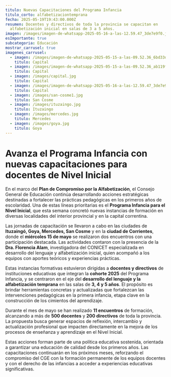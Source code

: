 ```yaml
---
titulo: Nuevas Capacitaciones del Programa Infancia
titulo_corto: alfabetizaciontemprana
fecha: 2025-05-19T19:43:00.000Z
resumen: Docentes y directivos de toda la provincia se capacitan en
  alfabetización inicial en salas de 3 a 5 años.
imagen: /images/imagen-de-whatsapp-2025-05-16-a-las-12.59.47_3de7e9f0.jpg
esImportante: true
subcategoria: Educación
mostrar_carrusel: true
imagenes_carrusel:
  - imagen: /images/imagen-de-whatsapp-2025-05-15-a-las-09.52.36_6bd33d49.jpg
    titulo: Capital
  - imagen: /images/imagen-de-whatsapp-2025-05-15-a-las-09.52.36_ab119fbe.jpg
    titulo: Capital
  - imagen: /images/capital.jpg
    titulo: Capital
  - imagen: /images/imagen-de-whatsapp-2025-05-16-a-las-12.59.47_3de7e9f0.jpg
    titulo: Capital
  - imagen: /images/san-cosme1.jpg
    titulo: San Cosme
  - imagen: /images/ituzaingo.jpg
    titulo: Ituzaingo
  - imagen: /images/mercedes.jpg
    titulo: Mercedes
  - imagen: /images/goya.jpg
    titulo: Goya
---
```


# Avanza el Programa Infancia con nuevas capacitaciones para docentes de Nivel Inicial

En el marco del **Plan de Compromiso por la Alfabetización**, el Consejo General de Educación continúa desarrollando acciones estratégicas destinadas a fortalecer las prácticas pedagógicas en los primeros años de escolaridad. Una de estas líneas prioritarias es el **Programa Infancia para el Nivel Inicial**, que esta semana concretó nuevas instancias de formación en diversas localidades del interior provincial y en la capital correntina.

Las jornadas de capacitación se llevaron a cabo en las ciudades de **Ituzaingó, Goya, Mercedes, San Cosme** y en la **ciudad de Corrientes**, donde el **miércoles 15 de mayo** se realizaron dos encuentros con una participación destacada. Las actividades contaron con la presencia de la **Dra. Florencia Alam**, investigadora del CONICET especializada en desarrollo del lenguaje y alfabetización inicial, quien acompañó a los equipos con aportes teóricos y experiencias prácticas.

Estas instancias formativas estuvieron dirigidas a **docentes y directivos** de instituciones educativas que integran la **cohorte 2025** del Programa Infancia, y se centraron en el eje del **desarrollo del lenguaje y la alfabetización temprana** en las salas de **3, 4 y 5 años**. El propósito es brindar herramientas concretas y actualizadas que fortalezcan las intervenciones pedagógicas en la primera infancia, etapa clave en la construcción de los cimientos del aprendizaje.

Durante el mes de mayo se han realizado **11 encuentros** de formación, alcanzando a más de **500 docentes** y **200 directivos** de toda la provincia. La propuesta busca generar espacios de reflexión, intercambio y actualización profesional que impacten directamente en la mejora de los procesos de enseñanza y aprendizaje en el Nivel Inicial.

Estas acciones forman parte de una política educativa sostenida, orientada a garantizar una educación de calidad desde los primeros años. Las capacitaciones continuarán en los próximos meses, reforzando el compromiso del CGE con la formación permanente de los equipos docentes y con el derecho de las infancias a acceder a experiencias educativas significativas.
